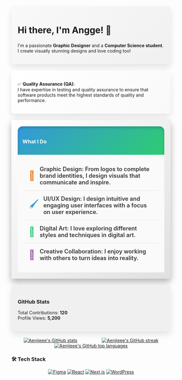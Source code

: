 <!DOCTYPE html>
<html lang="en">
<head>
  <meta charset="UTF-8">
  <meta name="viewport" content="width=device-width, initial-scale=1.0">
  <title>Angge's Portfolio</title>
</head>
<body>

  <!-- Introduction Section -->
  <div class="container fadeIn" style="background: linear-gradient(135deg, #f9f9f9, #f0f0f0); padding: 20px; border-radius: 10px; box-shadow: 0px 10px 20px rgba(0,0,0,0.1);">
    <h2 class="slideIn" style="font-size: 28px;">Hi there, I'm Angge! 👋</h2>
    <p>
      I'm a passionate <strong>Graphic Designer</strong> and a <strong>Computer Science student</strong>. I create visually stunning designs and love coding too!
    </p>
  </div>

  <!-- QA Section -->
  <div class="container fadeIn" style="background: linear-gradient(135deg, #fff, #f9f9f9); padding: 20px; border-radius: 10px; box-shadow: 0px 10px 20px rgba(0,0,0,0.1); margin-top: 20px;">
    <p>✅ <strong>Quality Assurance (QA)</strong>:<br> I have expertise in testing and quality assurance to ensure that software products meet the highest standards of quality and performance.</p>
  </div>

  <!-- What I Do Section -->
  <div class="container fadeIn" style="padding: 20px; background: linear-gradient(135deg, #ffffff, #e0e0e0); box-shadow: 0px 10px 20px rgba(0,0,0,0.3); margin-top: 20px; overflow: hidden;">
    <div class="slideIn" style="background: linear-gradient(135deg, #3498db, #2ecc71); color: #fff; padding: 15px; border-radius: 15px 15px 0 0; box-shadow: inset 0px 4px 8px rgba(0,0,0,0.2);">
      <h3>What I Do</h3>
    </div>
    <div style="padding: 20px; background: #fafafa;">
      <div class="hover-effect" style="display: flex; align-items: center; padding: 15px; border-bottom: 1px solid #e0e0e0;">
        <span style="font-size: 30px; color: #e67e22; margin-right: 15px;">🎨</span>
        <p style="font-size: 18px; font-weight: 600; color: #333; margin: 0;">Graphic Design: From logos to complete brand identities, I design visuals that communicate and inspire.</p>
      </div>
      <div class="hover-effect" style="display: flex; align-items: center; padding: 15px; border-bottom: 1px solid #e0e0e0;">
        <span style="font-size: 30px; color: #3498db; margin-right: 15px;">🖌️</span>
        <p style="font-size: 18px; font-weight: 600; color: #333; margin: 0;">UI/UX Design: I design intuitive and engaging user interfaces with a focus on user experience.</p>
      </div>
      <div class="hover-effect" style="display: flex; align-items: center; padding: 15px; border-bottom: 1px solid #e0e0e0;">
        <span style="font-size: 30px; color: #2ecc71; margin-right: 15px;">🎨</span>
        <p style="font-size: 18px; font-weight: 600; color: #333; margin: 0;">Digital Art: I love exploring different styles and techniques in digital art.</p>
      </div>
      <div class="hover-effect" style="display: flex; align-items: center; padding: 15px;">
        <span style="font-size: 30px; color: #9b59b6; margin-right: 15px;">🤝</span>
        <p style="font-size: 18px; font-weight: 600; color: #333; margin: 0;">Creative Collaboration: I enjoy working with others to turn ideas into reality.</p>
      </div>
    </div>
  </div>

  <!-- GitHub Stats Section -->
  <div class="container fadeIn" style="padding: 20px; background: #f0f0f0; border-radius: 10px; box-shadow: 0px 10px 20px rgba(0,0,0,0.1); margin-top: 20px;">
    <h3>GitHub Stats</h3>
    <p>Total Contributions: <strong>120</strong><br> Profile Views: <strong>5,200</strong></p>
  </div>

  <!-- GitHub Stats with ReadMe Cards -->
  <div class="container fadeIn" style="margin-top: 20px;">
    <div style="display: flex; justify-content: space-around; flex-wrap: wrap;">
      <!-- GitHub Stats -->
      <a href="http://www.github.com/Aenjieee">
        <img src="https://github-readme-stats.vercel.app/api?username=Aenjieee&show_icons=true&include_all_commits=true&theme=dracula&hide_border=true" alt="Aenjieee's GitHub stats" />
      </a>
      <!-- GitHub Streak -->
      <a href="http://www.github.com/Aenjieee">
        <img src="https://github-readme-streak-stats.herokuapp.com/?user=Aenjieee&theme=dracula&hide_border=true" alt="Aenjieee's GitHub streak" />
      </a>
      <!-- GitHub Languages -->
      <a href="http://www.github.com/Aenjieee">
        <img align="center" src="https://github-readme-stats.vercel.app/api/top-langs/?username=Aenjieee&layout=compact&langs_count=16&theme=dracula" alt="Aenjieee's GitHub top languages" />
      </a>
    </div>
  </div>

  <!-- Tech Stack Section -->
  <div class="container fadeIn" style="margin-top: 20px;">
    <h3>🛠️ Tech Stack</h3>
    <div class="tech-icons" align="center">
      <a href="https://www.figma.com/"><img src="https://img.icons8.com/color/48/000000/figma.png" alt="Figma" /></a>
      <a href="https://reactjs.org/"><img src="https://img.icons8.com/color/48/000000/react-native.png" alt="React" /></a>
      <a href="https://nextjs.org/"><img src="https://img.icons8.com/color/48/000000/nextjs.png" alt="Next.js" /></a>
      <a href="https://wordpress.org/"><img src="https://img.icons8.com/color/48/000000/wordpress.png" alt="WordPress" /></a>
      <a href="https://developer.mozilla.org/en-US/docs
